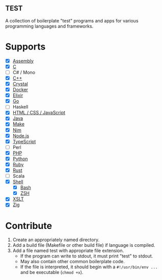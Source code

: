 TEST
----

A collection of boilerplate "test" programs and apps for various programming
languages and frameworks.

Supports
========

* [X] [Assembly](ASM)
* [X] [C](C)
* [ ] C# / Mono
* [X] [C++](cpp)
* [X] [Crystal](crystal)
* [X] [Docker](docker)
* [X] [Elixir](elixir)
* [X] [Go](go)
* [ ] Haskell
* [X] [HTML / CSS / JavaScript](html)
* [X] [Java](java)
* [X] [Make](make)
* [X] [Nim](nim)
* [X] [Node.js](node.js)
* [X] [TypeScript](typescript)
* [ ] Perl
* [X] [PHP](php)
* [X] [Python](python)
* [X] [Ruby](ruby)
* [X] [Rust](rust)
* [ ] Scala
* [X] [Shell](shell)
  * [X] [Bash](shell/bash)
  * [X] [ZSH](shell/zsh)
* [X] [XSLT](xslt)
* [X] [Zig](zig)

Contribute
==========

1. Create an appropriately named directory.
2. Add a build file (Makefile or other build file) if language is compiled.
3. Add a file named test with appropriate file extension.
   * If the program can write to stdout, it must print "test" to stdout.
   * May also contain other common boilerplate code.
   * If the file is interpreted, it should begin with a `#!/usr/bin/env ...` and
     be executable (`chmod +x`).
